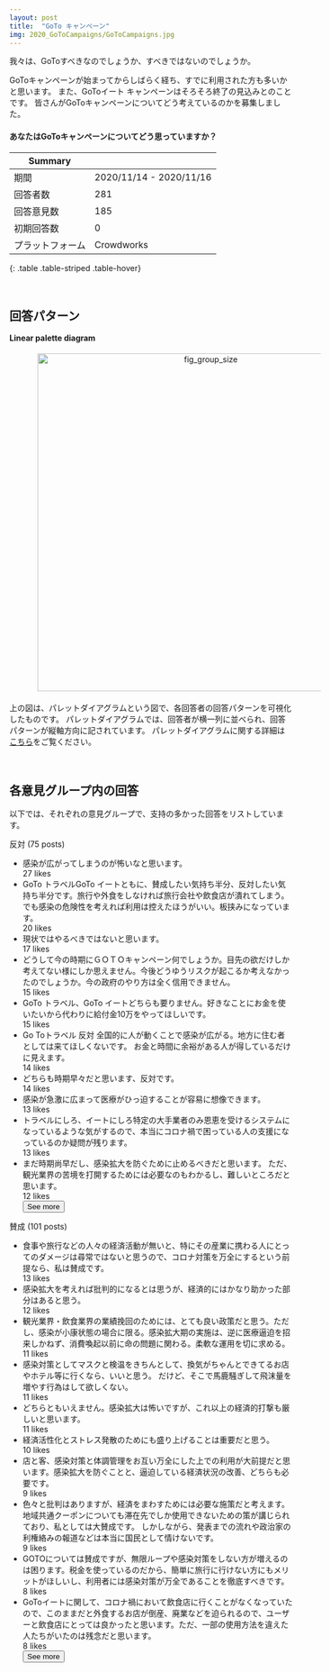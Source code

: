 ```yaml
---
layout: post
title:  "GoTo キャンペーン"
img: 2020_GoToCampaigns/GoToCampaigns.jpg
---
```


我々は、GoToすべきなのでしょうか、すべきではないのでしょうか。

GoToキャンペーンが始まってからしばらく経ち、すでに利用された方も多いかと思います。 また、GoToイート キャンペーンはそろそろ終了の見込みとのことです。
皆さんがGoToキャンペーンについてどう考えているのかを募集しました。

<div class="jumbotron">
  <h4>あなたはGoToキャンペーンについてどう思っていますか？</h4>
</div>

| Summary | |
|------|------|
| 期間 | 2020/11/14 - 2020/11/16 |
| 回答者数 | 281 |
| 回答意見数 | 185 |
| 初期回答数 | 0 |
| プラットフォーム | Crowdworks |
{: .table .table-striped .table-hover}

<br>

## 回答パターン

**Linear palette diagram**

<img src="{{site.baseurl}}/images/2020_GoToCampaigns/linear_palette_diagram.png" alt="fig_group_size"
style = "
  width: 600px;
  border: none;
  background: none;
  margin: 1% 1% 1% 10%;
  text-align: center;
  display: inline-block;
">

上の図は、パレットダイアグラムという図で、各回答者の回答パターンを可視化したものです。
パレットダイアグラムでは、回答者が横一列に並べられ、回答パターンが縦軸方向に記されています。
パレットダイアグラムに関する詳細は[こちら](https://github.com/palette-diagram/palette-diagram)をご覧ください。

<br>


## 各意見グループ内の回答
以下では、それぞれの意見グループで、支持の多かった回答をリストしています。

<div class="card">
  <div class="card-header">
  反対 (75 posts)
  </div>
  <ul class="list-group list-group-flush">
  <li class="list-group-item">
    感染が広がってしまうのが怖いなと思います。
    <br><span class="badge badge-dark">27 likes</span>
  </li>
  <li class="list-group-item">
    GoTo トラベルGoTo イートともに、賛成したい気持ち半分、反対したい気持ち半分です。旅行や外食をしなければ旅行会社や飲食店が潰れてしまう。でも感染の危険性を考えれば利用は控えたほうがいい。板挟みになっています。
    <br><span class="badge badge-dark">20 likes</span>
  </li>
  <li class="list-group-item">
    現状ではやるべきではないと思います。
    <br><span class="badge badge-dark">17 likes</span>
  </li>
  <div class="collapse" id="collapseExample0">
  <li class="list-group-item">
    どうして今の時期にＧＯＴＯキャンペーン何でしょうか。目先の欲だけしか考えてない様にしか思えません。今後どうゆうリスクが起こるか考えなかったのでしょうか。今の政府のやり方は全く信用できません。
    <br><span class="badge badge-dark">15 likes</span>
  </li>
  <li class="list-group-item">
    GoTo トラベル、GoTo イートどちらも要りません。好きなことにお金を使いたいから代わりに給付金10万をやってほしいです。
    <br><span class="badge badge-dark">15 likes</span>
  </li>
  <li class="list-group-item">
    Go Toトラベル 反対 全国的に人が動くことで感染が広がる。地方に住む者としては来てほしくないです。 お金と時間に余裕がある人が得しているだけに見えます。
    <br><span class="badge badge-dark">14 likes</span>
  </li>
  <li class="list-group-item">
    どちらも時期早々だと思います、反対です。
    <br><span class="badge badge-dark">14 likes</span>
  </li>
  <li class="list-group-item">
    感染が急激に広まって医療がひっ迫することが容易に想像できます。
    <br><span class="badge badge-dark">13 likes</span>
  </li>
  <li class="list-group-item">
    トラベルにしろ、イートにしろ特定の大手業者のみ恩恵を受けるシステムになっているような気がするので、本当にコロナ禍で困っている人の支援になっているのか疑問が残ります。
    <br><span class="badge badge-dark">13 likes</span>
  </li>
  <li class="list-group-item">
    まだ時期尚早だし、感染拡大を防ぐために止めるべきだと思います。 ただ、観光業界の苦境を打開するためには必要なのもわかるし、難しいところだと思います。
    <br><span class="badge badge-dark">12 likes</span>
  </li>
  </div>
  <button class="btn btn-light btn-block" type="button" data-toggle="collapse" data-target="#collapseExample0" aria-expanded="false" aria-controls="collapseExample0">
    See more
  </button>
  </ul>
</div>

<div class="card">
  <div class="card-header">
  賛成 (101 posts)
  </div>
  <ul class="list-group list-group-flush">
  <li class="list-group-item">
    食事や旅行などの人々の経済活動が無いと、特にその産業に携わる人にとってのダメージは尋常ではないと思うので、コロナ対策を万全にするという前提なら、私は賛成です。
    <br><span class="badge badge-dark">13 likes</span>
  </li>
  <li class="list-group-item">
    感染拡大を考えれば批判的になるとは思うが、経済的にはかなり助かった部分はあると思う。
    <br><span class="badge badge-dark">12 likes</span>
  </li>
  <li class="list-group-item">
    観光業界・飲食業界の業績挽回のためには、とても良い政策だと思う。ただし、感染が小康状態の場合に限る。感染拡大期の実施は、逆に医療逼迫を招来しかねず、消費喚起以前に命の問題に関わる。柔軟な運用を切に求める。
    <br><span class="badge badge-dark">11 likes</span>
  </li>
  <div class="collapse" id="collapseExample1">
  <li class="list-group-item">
    感染対策としてマスクと検温をきちんとして、換気がちゃんとできてるお店やホテル等に行くなら、いいと思う。 だけど、そこで馬鹿騒ぎして飛沫量を増やす行為はして欲しくない。
    <br><span class="badge badge-dark">11 likes</span>
  </li>
  <li class="list-group-item">
    どちらともいえません。感染拡大は怖いですが、これ以上の経済的打撃も厳しいと思います。
    <br><span class="badge badge-dark">11 likes</span>
  </li>
  <li class="list-group-item">
    経済活性化とストレス発散のためにも盛り上げることは重要だと思う。
    <br><span class="badge badge-dark">10 likes</span>
  </li>
  <li class="list-group-item">
    店と客、感染対策と体調管理をお互い万全にした上での利用が大前提だと思います。感染拡大を防ぐことと、逼迫している経済状況の改善、どちらも必要です。
    <br><span class="badge badge-dark">9 likes</span>
  </li>
  <li class="list-group-item">
    色々と批判はありますが、経済をまわすためには必要な施策だと考えます。 地域共通クーポンについても滞在先でしか使用できないための策が講じられており、私としては大賛成です。 しかしながら、発表までの流れや政治家の利権絡みの報道などは本当に国民として情けないです。
    <br><span class="badge badge-dark">9 likes</span>
  </li>
  <li class="list-group-item">
    GOTOについては賛成ですが、無限ループや感染対策をしない方が増えるのは困ります。税金を使っているのだから、簡単に旅行に行けない方にもメリットがほしいし、利用者には感染対策が万全であることを徹底すべきです。
    <br><span class="badge badge-dark">8 likes</span>
  </li>
  <li class="list-group-item">
    GoToイートに関して、コロナ禍において飲食店に行くことがなくなっていたので、このままだと外食するお店が倒産、廃業などを迫られるので、ユーザーと飲食店にとっては良かったと思います。ただ、一部の使用方法を違えた人たちがいたのは残念だと思います。
    <br><span class="badge badge-dark">8 likes</span>
  </li>
  </div>
  <button class="btn btn-light btn-block" type="button" data-toggle="collapse" data-target="#collapseExample1" aria-expanded="false" aria-controls="collapseExample1">
    See more
  </button>
  </ul>
</div>





